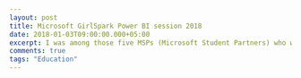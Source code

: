 ```yaml
---
layout: post
title: Microsoft GirlSpark Power BI session 2018
date: 2018-01-03T09:00:00.000+05:00
excerpt: I was among those five MSPs (Microsoft Student Partners) who were chosen to assist girls during the “Power BI” session and it turned out to be a great experience which I’ll be sharing in this post.
comments: true
tags: "Education"
---
```


